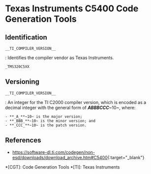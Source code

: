 # Texas Instruments C5400 Code Generation Tools

## Identification

`__TI_COMPILER_VERSION__`

:   Identifies the compiler vendor as Texas Instruments.

`_TMS320C5XX`

## Versioning

`__TI_COMPILER_VERSION__`

:   An integer for the TI C2000 compiler version, which is encoded as a decimal integer with the general form of **_ABBBCCC_**~10~, where:

    - **_A_**~10~ is the major version;
    - **_BBB_**~10~ is the minor version; and
    - **_CCC_**~10~ is the patch version.

## References

- <https://software-dl.ti.com/codegen/non-esd/downloads/download_archive.htm#C5400>{:target="_blank"}

*[CGT]: Code Generation Tools
*[TI]: Texas Instruments
